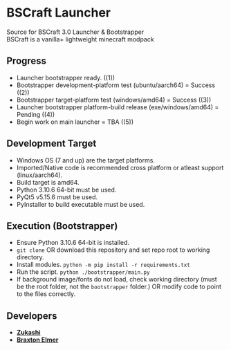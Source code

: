 # BSCraft Launcher

Source for BSCraft 3.0 Launcher & Bootstrapper <br>
BSCraft is a vanilla+ lightweight minecraft modpack 

## Progress

- Launcher bootstrapper ready. ((1))
- Bootstrapper development-platform test (ubuntu/aarch64) = Success ((2))
- Bootstrapper target-platform test (windows/amd64) = Success ((3))
- Launcher bootstrapper platform-build release (exe/windows/amd64) = Pending ((4))
- Begin work on main launcher = TBA ((5))

## Development Target

- Windows OS (7 and up) are the target platforms.
- Imported/Native code is recommended cross platform or atleast support (linux/aarch64).
- Build target is amd64.
- Python 3.10.6 64-bit must be used.
- PyQt5 v5.15.6 must be used.
- PyInstaller to build executable must be used.

## Execution (Bootstrapper)

- Ensure Python 3.10.6 64-bit is installed.
- `git clone` OR download this repository and set repo root to working directory.
- Install modules. `python -m pip install -r requirements.txt`
- Run the script. `python ./bootstrapper/main.py`
- If background image/fonts do not load, check working directory (must be the root folder, not the `bootstrapper` folder.) OR modify code to point to the files correctly.

## Developers
- [**Zukashi**](https://github.com/zukashix)
- [**Braxton Elmer**](https://github.com/BraxtonElmer)

